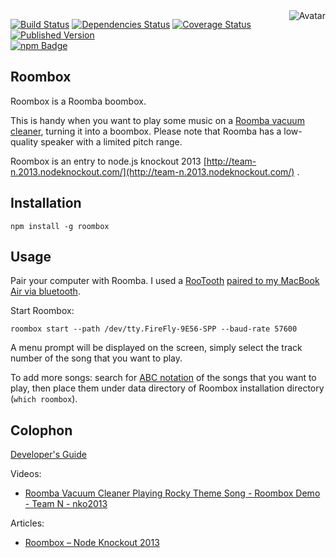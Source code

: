 <img align="right" src="https://raw.github.com/cliffano/roombox/master/avatar.jpg" alt="Avatar"/>

[![Build Status](https://secure.travis-ci.org/cliffano/roombox.png?branch=master)](http://travis-ci.org/cliffano/roombox)
[![Dependencies Status](https://david-dm.org/cliffano/roombox.png)](http://david-dm.org/cliffano/roombox)
[![Coverage Status](https://coveralls.io/repos/cliffano/roombox/badge.png?branch=master)](https://coveralls.io/r/cliffano/roombox?branch=master)
[![Published Version](https://badge.fury.io/js/roombox.png)](http://badge.fury.io/js/roombox)
<br/>
[![npm Badge](https://nodei.co/npm/roombox.png)](http://npmjs.org/package/roombox)

Roombox
-------

Roombox is a Roomba boombox.

This is handy when you want to play some music on a [Roomba vacuum cleaner](http://en.wikipedia.org/wiki/Roomba), turning it into a boombox. Please note that Roomba has a low-quality speaker with a limited pitch range.

Roombox is an entry to node.js knockout 2013 [http://team-n.2013.nodeknockout.com/](http://team-n.2013.nodeknockout.com/) .

Installation
------------

    npm install -g roombox

Usage
-----

Pair your computer with Roomba.
I used a [RooTooth](https://www.google.com.au/search?q=rootooth) [paired to my MacBook Air via bluetooth](http://gicl.cs.drexel.edu/index.php/Connecting_Roomba_to_Your_Computer).

Start Roombox:

    roombox start --path /dev/tty.FireFly-9E56-SPP --baud-rate 57600

A menu prompt will be displayed on the screen, simply select the track number of the song that you want to play.

To add more songs: search for [ABC notation](https://www.google.com.au/search?q=abc+notation) of the songs that you want to play, then place them under data directory of Roombox installation directory (`which roombox`).

Colophon
--------

[Developer's Guide](http://cliffano.github.io/developers_guide.html#nodejs)

Videos:

* [Roomba Vacuum Cleaner Playing Rocky Theme Song - Roombox Demo - Team N - nko2013](http://www.youtube.com/watch?v=C20hhCIIHUs)

Articles:

* [Roombox – Node Knockout 2013](http://blog.cliffano.com/2013/11/25/roombox-node-knockout-2013/)
